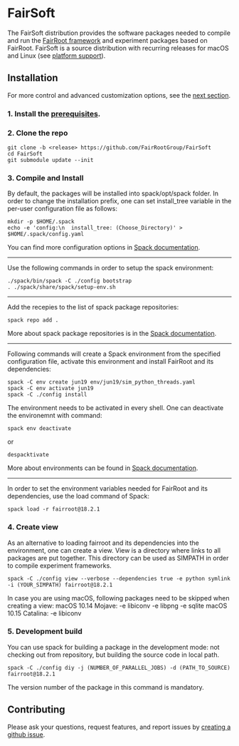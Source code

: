 # FairSoft

The FairSoft distribution provides the software packages needed to compile and run the [FairRoot framework](https://github.com/FairRootGroup/FairRoot) and experiment packages based on FairRoot. FairSoft is a source distribution with recurring releases for macOS and Linux (see [platform support](#platform-support)).

## Installation

For more control and advanced customization options, see the [next section](#advanced-installation).

### 1. Install the [prerequisites](docs/prerequisites.md).

### 2. Clone the repo

```
git clone -b <release> https://github.com/FairRootGroup/FairSoft
cd FairSoft
git submodule update --init
```

### 3. Compile and Install

By default, the packages will be installed into spack/opt/spack folder. In order to change the installation prefix, one can set install_tree variable in the per-user configuration file as follows:
```
mkdir -p $HOME/.spack
echo -e 'config:\n  install_tree: (Choose_Directory)' > $HOME/.spack/config.yaml
```
You can find more configuration options in [Spack documentation](https://spack.readthedocs.io/en/latest/config_yaml.html#config-yaml).

---

Use the following commands in order to setup the spack environment:

```
./spack/bin/spack -C ./config bootstrap
. ./spack/share/spack/setup-env.sh
```

---

Add the recepies to the list of spack package repositories:
```
spack repo add .
```
More about spack package repositories is in the [Spack documentation](https://spack.readthedocs.io/en/latest/repositories.html).

---

Following commands will create a Spack environment from the specified configuration file, activate this environment
and install FairRoot and its dependencies:
```
spack -C env create jun19 env/jun19/sim_python_threads.yaml
spack -C env activate jun19
spack -C ./config install
```
The environment needs to be activated in every shell. One can deactivate the environemnt with command:
```
spack env deactivate
```
or
```
despacktivate
```
More about environments can be found in [Spack documentation](https://spack.readthedocs.io/en/latest/environments.html).

---

In order to set the environment variables needed for FairRoot and its dependencies, use the load command of Spack:
```
spack load -r fairroot@18.2.1
```

### 4. Create view

As an alternative to loading fairroot and its dependencies into the environment, one can create a view.
View is a directory where links to all packages are put together. This directory can be used as SIMPATH
in order to compile experiment frameworks.
```
spack -C ./config view --verbose --dependencies true -e python symlink -i (YOUR_SIMPATH) fairroot@18.2.1
```
In case you are using macOS, following packages need to be skipped when creating a view:
macOS 10.14 Mojave: -e libiconv -e libpng -e sqlite
macOS 10.15 Catalina: -e libiconv

### 5. Development build

You can use spack for building a package in the development mode: not checking out from repository, but building
the source code in local path.
```
spack -C ./config diy -j (NUMBER_OF_PARALLEL_JOBS) -d (PATH_TO_SOURCE) fairroot@18.2.1
```
The version number of the package in this command is mandatory.

## Contributing

Please ask your questions, request features, and report issues by [creating a github issue](https://github.com/FairRootGroup/FairSoft/issues/new).

